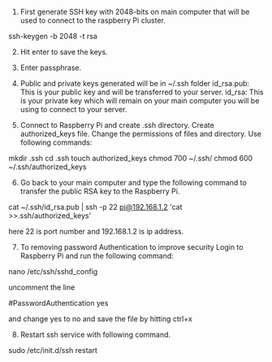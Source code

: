 1.  First generate SSH key with 2048-bits on main computer that will be used to
connect to the raspberry Pi cluster. 

  ssh-keygen -b 2048 -t rsa 

2.  Hit enter to save the keys. 

3.  Enter passphrase. 

4.  Public and private keys generated will be in ~/.ssh folder 
id_rsa.pub: This is your public key and will be transferred to your server. 
id_rsa: This is your private key which will remain on your main computer you 
will be using to connect to your server. 

5.  Connect to Raspberry Pi and create .ssh directory. Create authorized_keys 
file. Change the permissions of files and directory. Use following commands: 

  mkdir .ssh cd .ssh
  touch authorized_keys 
  chmod 700 ~/.ssh/ 
  chmod 600 ~/.ssh/authorized_keys 

6.  Go back to your main computer and type the following command to transfer the
 public RSA key to the Raspberry Pi. 
 
   cat ~/.ssh/id_rsa.pub | ssh -p 22 pi@192.168.1.2 'cat >>.ssh/authorized_keys' 
 
here 22 is port number and 192.168.1.2 is ip address. 

7. To removing password Authentication to improve security Login to
Raspberry Pi and run the following command: 

  nano /etc/ssh/sshd_config  

uncomment
the line 

  #PasswordAuthentication yes 

and change yes to no and save the file by hitting ctrl+x 

8.  Restart ssh service with following command. 

  sudo /etc/init.d/ssh restart
